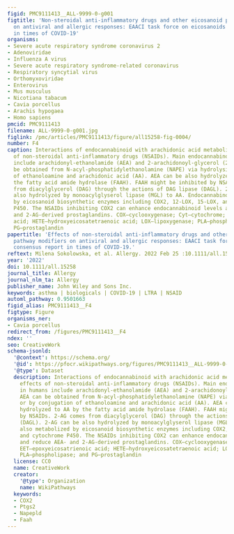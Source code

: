 ```yaml
---
figid: PMC9111413__ALL-9999-0-g001
figtitle: 'Non‐steroidal anti‐inflammatory drugs and other eicosanoid pathway modifiers
  on antiviral and allergic responses: EAACI task force on eicosanoids consensus report
  in times of COVID‐19'
organisms:
- Severe acute respiratory syndrome coronavirus 2
- Adenoviridae
- Influenza A virus
- Severe acute respiratory syndrome-related coronavirus
- Respiratory syncytial virus
- Orthomyxoviridae
- Enterovirus
- Mus musculus
- Nicotiana tabacum
- Cavia porcellus
- Arachis hypogaea
- Homo sapiens
pmcid: PMC9111413
filename: ALL-9999-0-g001.jpg
figlink: /pmc/articles/PMC9111413/figure/all15258-fig-0004/
number: F4
caption: Interactions of endocannabinoid with arachidonic acid metabolism and effects
  of non‐steroidal anti‐inflammatory drugs (NSAIDs). Main endocannabinoids in humans
  include arachidonyl‐ethanolamide (AEA) and 2‐arachidonoyl‐glycerol (2‐AG). AEA can
  be obtained from N‐acyl‐phosphatidylethanolamine (NAPE) via hydrolysis or by conjugation
  of ethanoloamine and arachidonic acid (AA). AEA can be also hydrolyzed to AA by
  the fatty acid amide hydrolase (FAAH). FAAH might be inhibited by NSAIDs. 2‐AG comes
  from diacylglycerol (DAG) through the actions of DAG lipase (DAGL). 2‐AG can be
  also hydrolyzed by monoacylglyserol lipase (MGL) to AA. Endocannabinoids also metabolized
  by eicosanoid biosynthetic enzymes including COX2, 12‐LOX, 15‐LOX, and cytochrome
  P450. The NSAIDs inhibiting COX2 can enhance endocannabinoid levels and reduce AEA‐
  and 2‐AG‐derived prostaglandins. COX—cyclooxygenase; Cyt—cytochrome; EET—epoxyeicosatrienoic
  acid; HETE—hydroxyeicosatetraenoic acid; LOX—lipoxygenase; PLA—phospholipase; and
  PG—prostaglandin
papertitle: 'Effects of non‐steroidal anti‐inflammatory drugs and other eicosanoid
  pathway modifiers on antiviral and allergic responses: EAACI task force on eicosanoids
  consensus report in times of COVID‐19.'
reftext: Milena Sokolowska, et al. Allergy. 2022 Feb 25 :10.1111/all.15258.
year: '2022'
doi: 10.1111/all.15258
journal_title: Allergy
journal_nlm_ta: Allergy
publisher_name: John Wiley and Sons Inc.
keywords: asthma | biologicals | COVID‐19 | LTRA | NSAID
automl_pathway: 0.9501663
figid_alias: PMC9111413__F4
figtype: Figure
organisms_ner:
- Cavia porcellus
redirect_from: /figures/PMC9111413__F4
ndex: ''
seo: CreativeWork
schema-jsonld:
  '@context': https://schema.org/
  '@id': https://pfocr.wikipathways.org/figures/PMC9111413__ALL-9999-0-g001.html
  '@type': Dataset
  description: Interactions of endocannabinoid with arachidonic acid metabolism and
    effects of non‐steroidal anti‐inflammatory drugs (NSAIDs). Main endocannabinoids
    in humans include arachidonyl‐ethanolamide (AEA) and 2‐arachidonoyl‐glycerol (2‐AG).
    AEA can be obtained from N‐acyl‐phosphatidylethanolamine (NAPE) via hydrolysis
    or by conjugation of ethanoloamine and arachidonic acid (AA). AEA can be also
    hydrolyzed to AA by the fatty acid amide hydrolase (FAAH). FAAH might be inhibited
    by NSAIDs. 2‐AG comes from diacylglycerol (DAG) through the actions of DAG lipase
    (DAGL). 2‐AG can be also hydrolyzed by monoacylglyserol lipase (MGL) to AA. Endocannabinoids
    also metabolized by eicosanoid biosynthetic enzymes including COX2, 12‐LOX, 15‐LOX,
    and cytochrome P450. The NSAIDs inhibiting COX2 can enhance endocannabinoid levels
    and reduce AEA‐ and 2‐AG‐derived prostaglandins. COX—cyclooxygenase; Cyt—cytochrome;
    EET—epoxyeicosatrienoic acid; HETE—hydroxyeicosatetraenoic acid; LOX—lipoxygenase;
    PLA—phospholipase; and PG—prostaglandin
  license: CC0
  name: CreativeWork
  creator:
    '@type': Organization
    name: WikiPathways
  keywords:
  - COX2
  - Ptgs2
  - Napepld
  - Faah
---
```

